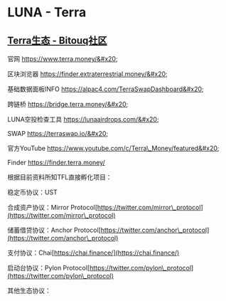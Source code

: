 # LUNA - Terra

## [Terra生态 - Bitouq社区](https://bitouq.notion.site/Terra-fe81b34bef5141149250985a9978eda8)

官网 https://www.terra.money/&#x20;

区块浏览器 https://finder.extraterrestrial.money/&#x20;

基础数据面板INFO https://alpac4.com/TerraSwapDashboard&#x20;

跨链桥 https://bridge.terra.money/&#x20;

LUNA空投检查工具 https://lunaairdrops.com/&#x20;

SWAP https://terraswap.io/&#x20;

官方YouTube https://www.youtube.com/c/Terra\_Money/featured&#x20;

Finder https://finder.terra.money/

根据目前资料所知TFL直接孵化项目：

稳定币协议：UST

合成资产协议：Mirror Protocol[https://twitter.com/mirror\_protocol](https://twitter.com/mirror\_protocol)

储蓄借贷协议：Anchor Protocol[https://twitter.com/anchor\_protocol](https://twitter.com/anchor\_protocol)

支付协议：Chai[https://chai.finance/](https://chai.finance/)

启动台协议：Pylon Protocol[https://twitter.com/pylon\_protocol](https://twitter.com/pylon\_protocol)

其他生态协议：
